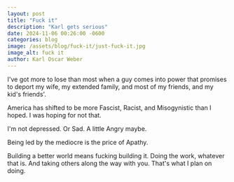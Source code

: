 ```yaml
---
layout: post
title: "Fuck it"
description: "Karl gets serious"
date: 2024-11-06 00:26:00 -0600
categories: blog 
image: /assets/blog/fuck-it/just-fuck-it.jpg
image_alt: fuck it
author: Karl Oscar Weber
---
```


I've got more to lose than most when a guy comes into power that promises to deport my wife, my extended family, and most of my friends, and my kid's friends'.

America has shifted to be more Fascist, Racist, and Misogynistic than I hoped. I was hoping for not that.

I'm not depressed. Or Sad. A little Angry maybe.

Being led by the mediocre is the price of Apathy.

Building a better world means fucking building it. Doing the work, whatever that is. And taking others along the way with you. That's what I plan on doing.
